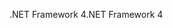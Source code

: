 <span data-ttu-id="017de-101">.NET Framework 4</span><span class="sxs-lookup"><span data-stu-id="017de-101">.NET Framework 4</span></span>
